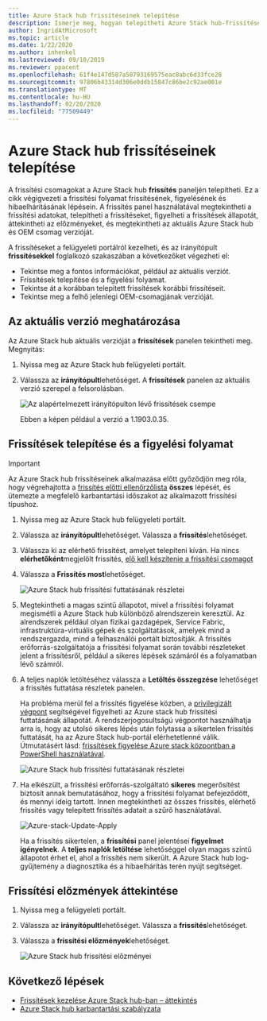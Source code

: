 ```yaml
---
title: Azure Stack hub frissítéseinek telepítése
description: Ismerje meg, hogyan telepítheti Azure Stack hub-frissítéseket.
author: IngridAtMicrosoft
ms.topic: article
ms.date: 1/22/2020
ms.author: inhenkel
ms.lastreviewed: 09/10/2019
ms.reviewer: ppacent
ms.openlocfilehash: 61f4e147d587a50793169575eac8abc6d33fce28
ms.sourcegitcommit: 97806b43314d306e0ddb15847c86be2c92ae001e
ms.translationtype: MT
ms.contentlocale: hu-HU
ms.lasthandoff: 02/20/2020
ms.locfileid: "77509449"
---
```

# <a name="install-azure-stack-hub-updates"></a>Azure Stack hub frissítéseinek telepítése

A frissítési csomagokat a Azure Stack hub **frissítés** paneljén telepítheti. Ez a cikk végigvezeti a frissítési folyamat frissítésének, figyelésének és hibaelhárításának lépésein. A frissítés panel használatával megtekintheti a frissítési adatokat, telepítheti a frissítéseket, figyelheti a frissítések állapotát, áttekintheti az előzményeket, és megtekintheti az aktuális Azure Stack hub és OEM csomag verzióját.

A frissítéseket a felügyeleti portálról kezelheti, és az irányítópult **frissítésekkel** foglalkozó szakaszában a következőket végezheti el:

- Tekintse meg a fontos információkat, például az aktuális verziót.
- Frissítések telepítése és a figyelési folyamat.
- Tekintse át a korábban telepített frissítések korábbi frissítéseit.
- Tekintse meg a felhő jelenlegi OEM-csomagjának verzióját.

## <a name="determine-the-current-version"></a>Az aktuális verzió meghatározása

Az Azure Stack hub aktuális verzióját a **frissítések** panelen tekintheti meg. Megnyitás:

1.  Nyissa meg az Azure Stack hub felügyeleti portált.

2.  Válassza az **irányítópult**lehetőséget. A **frissítések** panelen az aktuális verzió szerepel a felsorolásban.

    ![Az alapértelmezett irányítópulton lévő frissítések csempe](./media/azure-stack-update-apply/image1.png)

    Ebben a képen például a verzió a 1.1903.0.35.

## <a name="install-updates-and-monitor-progress"></a>Frissítések telepítése és a figyelési folyamat

> [!Important]
> Az Azure Stack hub frissítéseinek alkalmazása előtt győződjön meg róla, hogy végrehajtotta a [frissítés előtti ellenőrzőlista](release-notes-checklist.md) **összes** lépését, és ütemezte a megfelelő karbantartási időszakot az alkalmazott frissítési típushoz.

1. Nyissa meg az Azure Stack hub felügyeleti portált.

2. Válassza az **irányítópult**lehetőséget. Válassza a **frissítés**lehetőséget.

3. Válassza ki az elérhető frissítést, amelyet telepíteni kíván. Ha nincs **elérhetőként**megjelölt frissítés, [elő kell készítenie a frissítési csomagot](azure-stack-update-prepare-package.md)

4. Válassza a **Frissítés most**lehetőséget.

    ![Azure Stack hub frissítési futtatásának részletei](./media/azure-stack-update-apply/image2.png)

5. Megtekintheti a magas szintű állapotot, mivel a frissítési folyamat megismétli a Azure Stack hub különböző alrendszerein keresztül. Az alrendszerek például olyan fizikai gazdagépek, Service Fabric, infrastruktúra-virtuális gépek és szolgáltatások, amelyek mind a rendszergazda, mind a felhasználói portált biztosítják. A frissítés erőforrás-szolgáltatója a frissítési folyamat során további részleteket jelent a frissítésről, például a sikeres lépések számáról és a folyamatban lévő számról.

6. A teljes naplók letöltéséhez válassza a **Letöltés összegzése** lehetőséget a frissítés futtatása részletek panelen.

    Ha probléma merül fel a frissítés figyelése közben, a [privilegizált végpont](https://docs.microsoft.com/azure-stack/operator/azure-stack-privileged-endpoint) segítségével figyelheti az Azure stack hub frissítési futtatásának állapotát. A rendszerjogosultságú végpontot használhatja arra is, hogy az utolsó sikeres lépés után folytassa a sikertelen frissítés futtatását, ha az Azure Stack hub-portál elérhetetlenné válik. Útmutatásért lásd: [frissítések figyelése Azure stack központban a PowerShell használatával](azure-stack-update-monitor.md).

    ![Azure Stack hub frissítési futtatásának részletei](./media/azure-stack-update-apply/image3.png)

7. Ha elkészült, a frissítési erőforrás-szolgáltató **sikeres** megerősítést biztosít annak bemutatásához, hogy a frissítési folyamat befejeződött, és mennyi ideig tartott. Innen megtekintheti az összes frissítés, elérhető frissítés vagy telepített frissítés adatait a szűrő használatával.

    ![Azure-stack-Update-Apply](./media/azure-stack-update-apply/image4.png)

    Ha a frissítés sikertelen, a **frissítési** panel jelentései **figyelmet igényelnek**. A **teljes naplók letöltése** lehetőséggel olyan magas szintű állapotot érhet el, ahol a frissítés nem sikerült. A Azure Stack hub log-gyűjtemény a diagnosztika és a hibaelhárítás terén nyújt segítséget.

## <a name="review-update-history"></a>Frissítési előzmények áttekintése

1. Nyissa meg a felügyeleti portált.

2. Válassza az **irányítópult**lehetőséget. Válassza a **frissítés**lehetőséget.

3. Válassza a **frissítési előzmények**lehetőséget.

    ![Azure Stack hub frissítési előzményei](./media/azure-stack-update-apply/image7.png)

## <a name="next-steps"></a>Következő lépések

-   [Frissítések kezelése Azure Stack hub-ban – áttekintés](https://docs.microsoft.com/azure-stack/operator/azure-stack-updates)  
-   [Azure Stack hub karbantartási szabályzata](https://docs.microsoft.com/azure-stack/operator/azure-stack-servicing-policy)  
